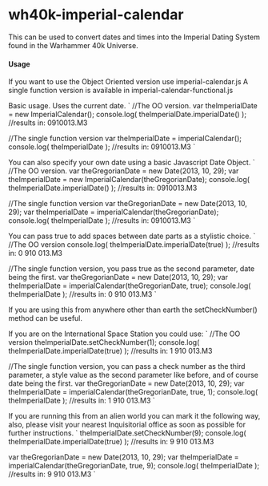 wh40k-imperial-calendar
=======================

This can be used to convert dates and times into the Imperial Dating System found in the Warhammer 40k Universe.

#### Usage

If you want to use the Object Oriented version use imperial-calendar.js
A single function version is available in imperial-calendar-functional.js

Basic usage. Uses the current date.
`
//The OO version.
var theImperialDate = new ImperialCalendar();
console.log( theImperialDate.imperialDate() ); //results in: 0910013.M3

//The single function version
var theImperialDate = imperialCalendar();
console.log( theImperialDate ); //results in: 0910013.M3
`

You can also specify your own date using a basic Javascript Date Object.
`
//The OO version.
var theGregorianDate = new Date(2013, 10, 29);
var theImperialDate = new ImperialCalendar(theGregorianDate);
console.log( theImperialDate.imperialDate() ); //results in: 0910013.M3

//The single function version
var theGregorianDate = new Date(2013, 10, 29);
var theImperialDate = imperialCalendar(theGregorianDate);
console.log( theImperialDate ); //results in: 0910013.M3
`

You can pass true to add spaces between date parts as a stylistic choice.
`
//The OO version
console.log( theImperialDate.imperialDate(true) ); //results in: 0 910 013.M3

//The single function version, you pass true as the second parameter, date being the first.
var theGregorianDate = new Date(2013, 10, 29);
var theImperialDate = imperialCalendar(theGregorianDate, true);
console.log( theImperialDate ); //results in: 0 910 013.M3
`

If you are using this from anywhere other than earth the setCheckNumber() method can be useful.

If you are on the International Space Station you could use:
`
//The OO version
theImperialDate.setCheckNumber(1);
console.log( theImperialDate.imperialDate(true) ); //results in: 1 910 013.M3

//The single function version, you can pass a check number as the third parameter, a style value as the second parameter like before, and of course date being the first.
var theGregorianDate = new Date(2013, 10, 29);
var theImperialDate = imperialCalendar(theGregorianDate, true, 1);
console.log( theImperialDate ); //results in: 1 910 013.M3
`

If you are running this from an alien world you can mark it the following way, also, please visit your nearest Inquisitorial office as soon as possible for further instructions.
`
theImperialDate.setCheckNumber(9);
console.log( theImperialDate.imperialDate(true) ); //results in: 9 910 013.M3

var theGregorianDate = new Date(2013, 10, 29);
var theImperialDate = imperialCalendar(theGregorianDate, true, 9);
console.log( theImperialDate ); //results in: 9 910 013.M3
`
